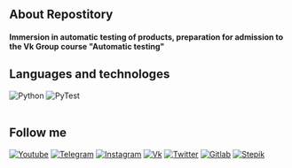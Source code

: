 <div  align="left">
 
## About Repostitory
  
#### Immersion in automatic testing of products, preparation for admission to the Vk Group course "Automatic testing"
  
  
  
## Languages and technologes  
![Python](https://img.shields.io/badge/-Python-090909?style=for-the-badge&logo=Python&logoColor=6296CC)
![PyTest](https://img.shields.io/badge/-PyTest-090909?style=for-the-badge&logo=PyTest&logoColor=6296CC) 
<br>
  <br>

  
  
## Follow me
  
[![Youtube](https://img.shields.io/badge/-Youtube-090909?style=for-the-badge&logo=youtube&logoColor=ff0000)](https://youtube.com/channel/UCBT7kqu7CPeJ5XI0AKoebPw)
[![Telegram](https://img.shields.io/badge/-Telegram-090909?style=for-the-badge&logo=telegram&logoColor=27A0D9)](https://t.me/And_Dayk)
[![Instagram](https://img.shields.io/badge/-Instagram-090909?style=for-the-badge&logo=instagram&logoColor=B4068E)](https://www.instagram.com/diakonov_041)
[![Vk](https://img.shields.io/badge/-Vk-090909?style=for-the-badge&logo=vk&logoColor=4F7DB3)](https://vk.com/iddiakonov_041)
[![Twitter](https://img.shields.io/badge/-Twitter-090909?style=for-the-badge&logo=twitter&logoColor=27A0D9)](https://twitter.com/ivredomon?t=Y_vpcIiqIlrzdM4LcE3urw&s=09)
[![Gitlab](https://img.shields.io/badge/-Gitlab-090909?style=for-the-badge&logo=gitlab&logoColor=1195F5)](https://gitlab.com/Andrey123815)
 [![Stepik](https://img.shields.io/static/v1?style=for-the-badge&message=Stepik&color=000000&logo=Simkl&logoColor=FFFFFF&label=)](https://stepik.org/users/296520383?auth=login)
<br>
  <br>
